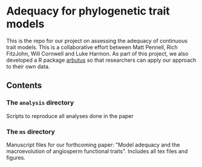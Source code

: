 # Adequacy for phylogenetic trait models

This is the repo for our project on assessing the adequacy of continuous trait models. This is a collaborative effort between Matt Pennell, Rich FitzJohn, Will Cornwell and Luke Harmon. As part of this project, we also developed a R package [arbutus](https://github.com/mwpennell/arbutus) so that researchers can apply our approach to their own data.

## Contents

### The `analysis` directory

Scripts to reproduce all analyses done in the paper

### The `ms` directory

Manuscript files for our forthcoming paper: "Model adequacy and the macroevolution of angiosperm functional traits". Includes all tex files and figures.


